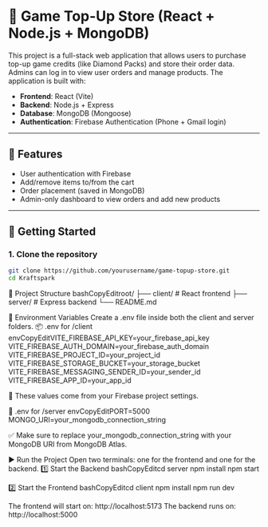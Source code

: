 # 💎 Game Top-Up Store (React + Node.js + MongoDB)

This project is a full-stack web application that allows users to purchase top-up game credits (like Diamond Packs) and store their order data. Admins can log in to view user orders and manage products. The application is built with:

- **Frontend**: React (Vite)
- **Backend**: Node.js + Express
- **Database**: MongoDB (Mongoose)
- **Authentication**: Firebase Authentication (Phone + Gmail login)

---

## 🔧 Features

- User authentication with Firebase
- Add/remove items to/from the cart
- Order placement (saved in MongoDB)
- Admin-only dashboard to view orders and add new products

---

## 🚀 Getting Started

### 1. Clone the repository

```bash
git clone https://github.com/yourusername/game-topup-store.git
cd Kraftspark
```


📁 Project Structure
bashCopyEditroot/
├── client/        # React frontend
├── server/        # Express backend
└── README.md


🔑 Environment Variables
Create a .env file inside both the client and server folders.
📦 .env for /client
envCopyEditVITE_FIREBASE_API_KEY=your_firebase_api_key
VITE_FIREBASE_AUTH_DOMAIN=your_firebase_auth_domain
VITE_FIREBASE_PROJECT_ID=your_project_id
VITE_FIREBASE_STORAGE_BUCKET=your_storage_bucket
VITE_FIREBASE_MESSAGING_SENDER_ID=your_sender_id
VITE_FIREBASE_APP_ID=your_app_id


📝 These values come from your Firebase project settings.


🔐 .env for /server
envCopyEditPORT=5000
MONGO_URI=your_mongodb_connection_string


✅ Make sure to replace your_mongodb_connection_string with your MongoDB URI from MongoDB Atlas.


▶️ Run the Project
Open two terminals: one for the frontend and one for the backend.
1️⃣ Start the Backend
bashCopyEditcd server
npm install
npm start

2️⃣ Start the Frontend
bashCopyEditcd client
npm install
npm run dev

The frontend will start on: http://localhost:5173
The backend runs on: http://localhost:5000


